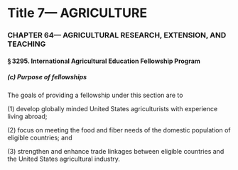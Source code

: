 
# Title 7— AGRICULTURE
### CHAPTER 64— AGRICULTURAL RESEARCH, EXTENSION, AND TEACHING
#### § 3295. International Agricultural Education Fellowship Program
##### (c) Purpose of fellowships

The goals of providing a fellowship under this section are to

(1) develop globally minded United States agriculturists with experience living abroad;

(2) focus on meeting the food and fiber needs of the domestic population of eligible countries; and

(3) strengthen and enhance trade linkages between eligible countries and the United States agricultural industry.
